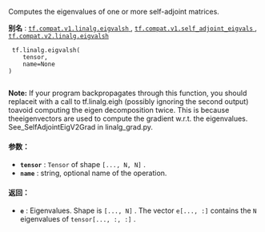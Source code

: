 Computes the eigenvalues of one or more self-adjoint matrices.

**别名** : [ `tf.compat.v1.linalg.eigvalsh` ](/api_docs/python/tf/linalg/eigvalsh), [ `tf.compat.v1.self_adjoint_eigvals` ](/api_docs/python/tf/linalg/eigvalsh), [ `tf.compat.v2.linalg.eigvalsh` ](/api_docs/python/tf/linalg/eigvalsh)

```
 tf.linalg.eigvalsh(
    tensor,
    name=None
)
 
```


**Note:**  If your program backpropagates through this function, you should replaceit with a call to tf.linalg.eigh (possibly ignoring the second output) toavoid computing the eigen decomposition twice. This is because theeigenvectors are used to compute the gradient w.r.t. the eigenvalues. See_SelfAdjointEigV2Grad in linalg_grad.py.


#### 参数：
- **`tensor`** :  `Tensor`  of shape  `[..., N, N]` .
- **`name`** : string, optional name of the operation.


#### 返回：
- **`e`** : Eigenvalues. Shape is  `[..., N]` . The vector  `e[..., :]`  contains the  `N` eigenvalues of  `tensor[..., :, :]` .

